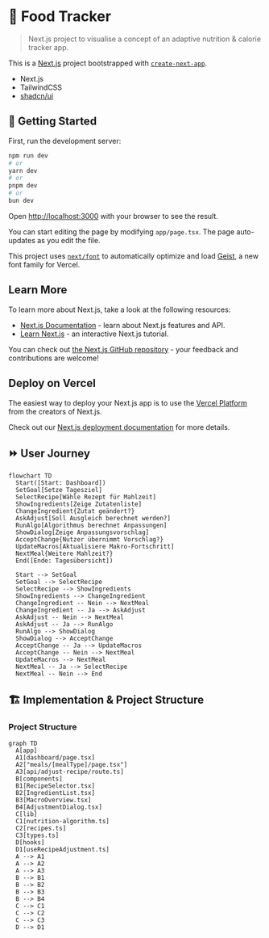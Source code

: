 # 🍉 Food Tracker 
> Next.js project to visualise a concept of an adaptive nutrition & calorie tracker app.

This is a [Next.js](https://nextjs.org) project bootstrapped with [`create-next-app`](https://nextjs.org/docs/app/api-reference/cli/create-next-app).

- Next.js
- TailwindCSS
- [shadcn/ui](https://ui.shadcn.com/)

## 🚀 Getting Started

First, run the development server:

```bash
npm run dev
# or
yarn dev
# or
pnpm dev
# or
bun dev
```

Open [http://localhost:3000](http://localhost:3000) with your browser to see the result.

You can start editing the page by modifying `app/page.tsx`. The page auto-updates as you edit the file.

This project uses [`next/font`](https://nextjs.org/docs/app/building-your-application/optimizing/fonts) to automatically optimize and load [Geist](https://vercel.com/font), a new font family for Vercel.

## Learn More

To learn more about Next.js, take a look at the following resources:

- [Next.js Documentation](https://nextjs.org/docs) - learn about Next.js features and API.
- [Learn Next.js](https://nextjs.org/learn) - an interactive Next.js tutorial.

You can check out [the Next.js GitHub repository](https://github.com/vercel/next.js) - your feedback and contributions are welcome!

## Deploy on Vercel

The easiest way to deploy your Next.js app is to use the [Vercel Platform](https://vercel.com/new?utm_medium=default-template&filter=next.js&utm_source=create-next-app&utm_campaign=create-next-app-readme) from the creators of Next.js.

Check out our [Next.js deployment documentation](https://nextjs.org/docs/app/building-your-application/deploying) for more details.

## ⏩ User Journey
```mermaid
flowchart TD
  Start([Start: Dashboard])
  SetGoal[Setze Tagesziel]
  SelectRecipe[Wähle Rezept für Mahlzeit]
  ShowIngredients[Zeige Zutatenliste]
  ChangeIngredient{Zutat geändert?}
  AskAdjust[Soll Ausgleich berechnet werden?]
  RunAlgo[Algorithmus berechnet Anpassungen]
  ShowDialog[Zeige Anpassungsvorschlag]
  AcceptChange{Nutzer übernimmt Vorschlag?}
  UpdateMacros[Aktualisiere Makro-Fortschritt]
  NextMeal{Weitere Mahlzeit?}
  End([Ende: Tagesübersicht])

  Start --> SetGoal
  SetGoal --> SelectRecipe
  SelectRecipe --> ShowIngredients
  ShowIngredients --> ChangeIngredient
  ChangeIngredient -- Nein --> NextMeal
  ChangeIngredient -- Ja --> AskAdjust
  AskAdjust -- Nein --> NextMeal
  AskAdjust -- Ja --> RunAlgo
  RunAlgo --> ShowDialog
  ShowDialog --> AcceptChange
  AcceptChange -- Ja --> UpdateMacros
  AcceptChange -- Nein --> NextMeal
  UpdateMacros --> NextMeal
  NextMeal -- Ja --> SelectRecipe
  NextMeal -- Nein --> End
```

## 🏗 Implementation & Project Structure
### Project Structure
```mermaid
graph TD
  A[app]
  A1[dashboard/page.tsx]
  A2["meals/[mealType]/page.tsx"]
  A3[api/adjust-recipe/route.ts]
  B[components]
  B1[RecipeSelector.tsx]
  B2[IngredientList.tsx]
  B3[MacroOverview.tsx]
  B4[AdjustmentDialog.tsx]
  C[lib]
  C1[nutrition-algorithm.ts]
  C2[recipes.ts]
  C3[types.ts]
  D[hooks]
  D1[useRecipeAdjustment.ts]
  A --> A1
  A --> A2
  A --> A3
  B --> B1
  B --> B2
  B --> B3
  B --> B4
  C --> C1
  C --> C2
  C --> C3
  D --> D1
```
